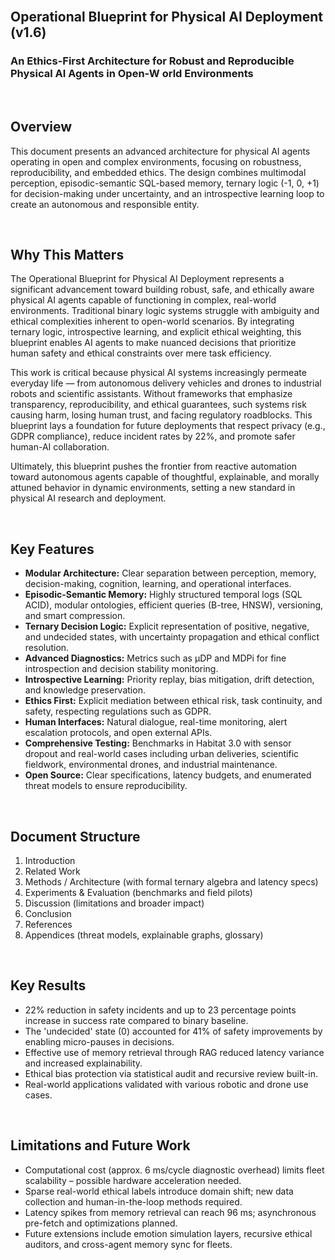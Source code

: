 <br>


## Operational Blueprint for Physical AI Deployment (v1.6)
### An Ethics-First Architecture for Robust and Reproducible Physical AI Agents in Open-W orld Environments

<br>

## Overview

This document presents an advanced architecture for physical AI agents operating in open and complex environments, focusing on robustness, reproducibility, and embedded ethics. The design combines multimodal perception, episodic-semantic SQL-based memory, ternary logic (-1, 0, +1) for decision-making under uncertainty, and an introspective learning loop to create an autonomous and responsible entity.

<br>

## Why This Matters

The Operational Blueprint for Physical AI Deployment represents a significant advancement toward building robust, safe, and ethically aware physical AI agents capable of functioning in complex, real-world environments. Traditional binary logic systems struggle with ambiguity and ethical complexities inherent to open-world scenarios. By integrating ternary logic, introspective learning, and explicit ethical weighting, this blueprint enables AI agents to make nuanced decisions that prioritize human safety and ethical constraints over mere task efficiency.

This work is critical because physical AI systems increasingly permeate everyday life — from autonomous delivery vehicles and drones to industrial robots and scientific assistants. Without frameworks that emphasize transparency, reproducibility, and ethical guarantees, such systems risk causing harm, losing human trust, and facing regulatory roadblocks. This blueprint lays a foundation for future deployments that respect privacy (e.g., GDPR compliance), reduce incident rates by 22%, and promote safer human-AI collaboration.

Ultimately, this blueprint pushes the frontier from reactive automation toward autonomous agents capable of thoughtful, explainable, and morally attuned behavior in dynamic environments, setting a new standard in physical AI research and deployment.

<br>


## Key Features

- **Modular Architecture:** Clear separation between perception, memory, decision-making, cognition, learning, and operational interfaces.
- **Episodic-Semantic Memory:** Highly structured temporal logs (SQL ACID), modular ontologies, efficient queries (B-tree, HNSW), versioning, and smart compression.
- **Ternary Decision Logic:** Explicit representation of positive, negative, and undecided states, with uncertainty propagation and ethical conflict resolution.
- **Advanced Diagnostics:** Metrics such as μDP and MDPi for fine introspection and decision stability monitoring.
- **Introspective Learning:** Priority replay, bias mitigation, drift detection, and knowledge preservation.
- **Ethics First:** Explicit mediation between ethical risk, task continuity, and safety, respecting regulations such as GDPR.
- **Human Interfaces:** Natural dialogue, real-time monitoring, alert escalation protocols, and open external APIs.
- **Comprehensive Testing:** Benchmarks in Habitat 3.0 with sensor dropout and real-world cases including urban deliveries, scientific fieldwork, environmental drones, and industrial maintenance.
- **Open Source:** Clear specifications, latency budgets, and enumerated threat models to ensure reproducibility.

<br>

## Document Structure

1. Introduction
2. Related Work
3. Methods / Architecture (with formal ternary algebra and latency specs)
4. Experiments \& Evaluation (benchmarks and field pilots)
5. Discussion (limitations and broader impact)
6. Conclusion
7. References
8. Appendices (threat models, explainable graphs, glossary)


<br>

## Key Results

- 22% reduction in safety incidents and up to 23 percentage points increase in success rate compared to binary baseline.
- The 'undecided' state (0) accounted for 41% of safety improvements by enabling micro-pauses in decisions.
- Effective use of memory retrieval through RAG reduced latency variance and increased explainability.
- Ethical bias protection via statistical audit and recursive review built-in.
- Real-world applications validated with various robotic and drone use cases.


<br>


## Limitations and Future Work

- Computational cost (approx. 6 ms/cycle diagnostic overhead) limits fleet scalability – possible hardware acceleration needed.
- Sparse real-world ethical labels introduce domain shift; new data collection and human-in-the-loop methods required.
- Latency spikes from memory retrieval can reach 96 ms; asynchronous pre-fetch and optimizations planned.
- Future extensions include emotion simulation layers, recursive ethical auditors, and cross-agent memory sync for fleets.


<br>







